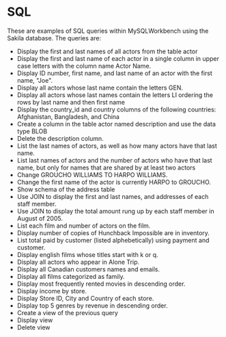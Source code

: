 # SQL
These are examples of SQL queries within MySQLWorkbench using the Sakila database. The queries are:
- Display the first and last names of all actors from the table actor
- Display the first and last name of each actor in a single column in upper case letters with the column name Actor Name.
- Display ID number, first name, and last name of an actor with the first name, "Joe".
- Display all actors whose last name contain the letters GEN.
- Display all actors whose last names contain the letters LI ordering the rows by last name and then first name
- Display the country_id and country columns of the following countries: Afghanistan, Bangladesh, and China
- Create a column in the table actor named description and use the data type BLOB
- Delete the description column.
- List the last names of actors, as well as how many actors have that last name.
- List last names of actors and the number of actors who have that last name, but only for names that are shared by at least two actors
- Change GROUCHO WILLIAMS TO HARPO WILLIAMS.
- Change the first name of the actor is currently HARPO to GROUCHO.
- Show schema of the address table
- Use JOIN to display the first and last names, and addresses of each staff member.
- Use JOIN to display the total amount rung up by each staff member in August of 2005.
- List each film and number of actors on the film.
- Display number of copies of Hunchback Impossible are in inventory.
- List total paid by customer (listed alphebetically) using payment and customer.
- Display english films whose titles start with k or q.
- Display all actors who appear in Alone Trip.
- Display all Canadian customers names and emails.
- Display all films categorized as family.
- Display most frequently rented movies in descending order.
- Display income by store.
- Display Store ID, City and Country of each store.
- Display top 5 genres by revenue in descending order.
- Create a view of the previous query
- Display view
- Delete view
